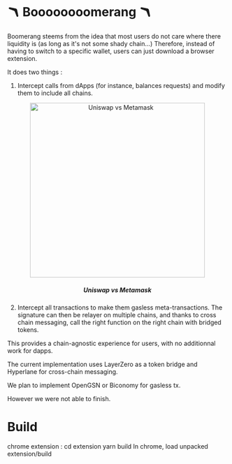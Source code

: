 # 🪃 Boooooooomerang 🪃

Boomerang steems from the idea that most users do not care where there liquidity is (as long as it's not some shady chain...)
Therefore, instead of having to switch to a specific wallet, users can just download a browser extension.

It does two things :

1. Intercept calls from dApps (for instance, balances requests) and modify them to include all chains.

<p align="center">
    <img align="center" src="https://i.imgur.com/9ee3pA1.png" alt="Uniswap vs Metamask" width="400"/>
    <h5 align="center">Uniswap vs Metamask</h5>
</p>


2. Intercept all transactions to make them gasless meta-transactions. The signature can then be relayer on multiple chains, and thanks to cross chain messaging, call the right function on the right chain with bridged tokens.

This provides a chain-agnostic experience for users, with no additionnal work for dapps.

The current implementation uses LayerZero as a token bridge and Hyperlane for cross-chain messaging.

We plan to implement OpenGSN or Biconomy for gasless tx.

However we were not able to finish.

# Build

chrome extension :
cd extension
yarn build
In chrome, load unpacked extension/build
